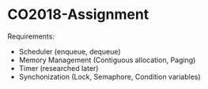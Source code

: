 # CO2018-Assignment

Requirements:

- Scheduler (enqueue, dequeue)
- Memory Management (Contiguous allocation, Paging)
- Timer (researched later)
- Synchonization (Lock, Semaphore, Condition variables)

